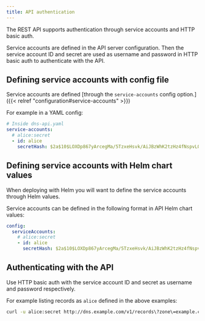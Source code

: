 ```yaml
---
title: API authentication
---
```


The REST API supports authentication through service accounts and HTTP basic auth.

Service accounts are defined in the API server configuration.
Then the service account ID and secret are used as username and password in HTTP basic auth to authenticate with the API.

## Defining service accounts with config file

Service accounts are defined
[through the `service-accounts` config option.]({{< relref "configuration#service-accounts" >}})

For example in a YAML config:

```yaml
# Inside dns-api.yaml
service-accounts:
  # alice:secret
  - id: alice
    secretHash: $2a$10$LOXDp867yArcegMa/5TzxeHsvk/AiJBzWhK2tzHz4fNspvLQ7kPg6
```

## Defining service accounts with Helm chart values

When deploying with Helm you will want to define the service accounts through Helm values.

Service accounts can be defined in the following format in API Helm chart values:

```yaml
config:
  serviceAccounts:
    # alice:secret
    - id: alice
      secretHash: $2a$10$LOXDp867yArcegMa/5TzxeHsvk/AiJBzWhK2tzHz4fNspvLQ7kPg6
```

## Authenticating with the API

Use HTTP basic auth with the service account ID and secret as username and password respectively.

For example listing records as `alice` defined in the above examples:

```bash
curl -u alice:secret http://dns.example.com/v1/records\?zone\=example.com.
```
